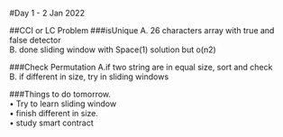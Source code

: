 #Day 1 - 2 Jan 2022

##CCI or LC Problem
###isUnique
   A. 26 characters array with true and false detector  
   B. done sliding window with Space(1) solution but o(n2)  

###Check Permutation
   A.if two string are in equal size, sort and check  
   B. if different in size, try in sliding windows  

###Things to do tomorrow.  
• Try to learn sliding window  
• finish different in size.  
• study smart contract
